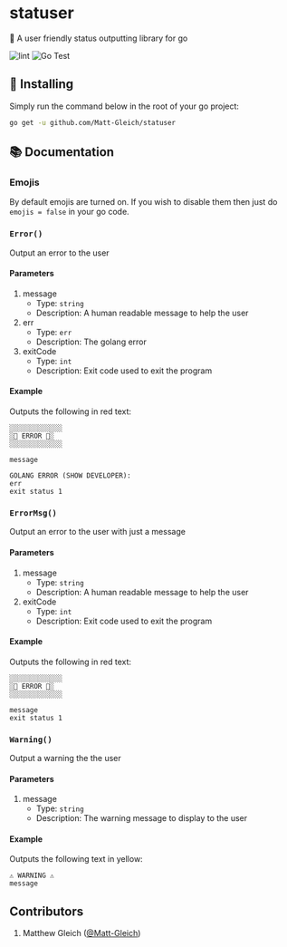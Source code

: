 # statuser

📣 A user friendly status outputting library for go

![lint](https://github.com/Matt-Gleich/statuser/workflows/lint/badge.svg) ![Go Test](https://github.com/Matt-Gleich/statuser/workflows/Go%20Test/badge.svg)

## 🚀 Installing

Simply run the command below in the root of your go project:

```bash
go get -u github.com/Matt-Gleich/statuser
```

## 📚 Documentation

### Emojis

By default emojis are turned on. If you wish to disable them then just do `emojis = false` in your go code.

### `Error()`

Output an error to the user

#### Parameters

1. message
   - Type: `string`
   - Description: A human readable message to help the user
2. err
   - Type: `err`
   - Description: The golang error
3. exitCode
   - Type: `int`
   - Description: Exit code used to exit the program

#### Example

Outputs the following in red text:

```
░░░░░░░░░░░░░
░🚨 ERROR 🚨░
░░░░░░░░░░░░░

message

GOLANG ERROR (SHOW DEVELOPER):
err
exit status 1
```

### `ErrorMsg()`

Output an error to the user with just a message

#### Parameters

1. message
   - Type: `string`
   - Description: A human readable message to help the user
2. exitCode
   - Type: `int`
   - Description: Exit code used to exit the program

#### Example

Outputs the following in red text:

```
░░░░░░░░░░░░░
░🚨 ERROR 🚨░
░░░░░░░░░░░░░

message
exit status 1
```

### `Warning()`

Output a warning the the user

#### Parameters

1. message
   - Type: `string`
   - Description: The warning message to display to the user

#### Example

Outputs the following text in yellow:

```
⚠️ WARNING ⚠️
message
```

## Contributors

1. Matthew Gleich ([@Matt-Gleich](http://www.github.com/Matt-Gleich))
